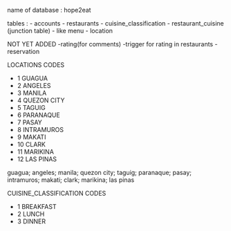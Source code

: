 name of database : hope2eat

tables : 
    -  accounts
    - restaurants
    - cuisine_classification
    - restaurant_cuisine (junction table) - like menu
    - location

NOT YET ADDED
    -rating(for comments)
    -trigger for rating in restaurants
    -reservation

LOCATIONS CODES
- 1 GUAGUA
- 2 ANGELES
- 3 MANILA
- 4 QUEZON CITY
- 5 TAGUIG
- 6 PARANAQUE
- 7 PASAY
- 8 INTRAMUROS
- 9 MAKATI
- 10 CLARK
- 11 MARIKINA
- 12 LAS PINAS

guagua; angeles; manila; quezon city; taguig; paranaque; pasay; intramuros; makati; clark; marikina; las pinas

CUISINE_CLASSIFICATION CODES
- 1 BREAKFAST
- 2 LUNCH
- 3 DINNER

